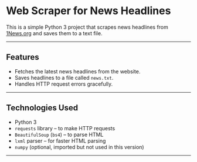 # Web Scraper for News Headlines

This is a simple Python 3 project that scrapes news headlines from [1News.org](https://1news.org) and saves them to a text file.

---

## Features

- Fetches the latest news headlines from the website.
- Saves headlines to a file called `news.txt`.
- Handles HTTP request errors gracefully.

---

## Technologies Used

- Python 3
- `requests` library – to make HTTP requests
- `BeautifulSoup` (`bs4`) – to parse HTML
- `lxml` parser – for faster HTML parsing
- `numpy` (optional, imported but not used in this version)
  
---
